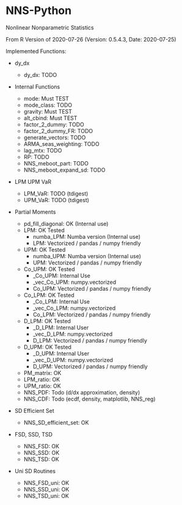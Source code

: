 # NNS-Python
Nonlinear Nonparametric Statistics

From R Version of 2020-07-26 (Version: 0.5.4.3, Date: 2020-07-25) 

Implemented Functions:

* dy_dx
    * dy_dx: TODO
    
* Internal Functions
    * mode: Must TEST
    * mode_class: TODO
    * gravity: Must TEST
    * alt_cbind: Must TEST
    * factor_2_dummy: TODO
    * factor_2_dummy_FR: TODO
    * generate_vectors: TODO
    * ARMA_seas_weighting: TODO
    * lag_mtx: TODO
    * RP: TODO
    * NNS_meboot_part: TODO
    * NNS_meboot_expand_sd: TODO

* LPM UPM VaR
    * LPM_VaR: TODO (tdigest)
    * UPM_VaR: TODO (tdigest)

* Partial Moments
    * pd_fill_diagonal: OK (Internal use)
    * LPM: OK Tested
        * numba_LPM: Numba version (Internal use)
        * LPM: Vectorized / pandas / numpy friendly
    * UPM: OK Tested
        * numba_UPM: Numba version (Internal use)
        * UPM: Vectorized / pandas / numpy friendly
    * Co_UPM: OK Tested
        * _Co_UPM: Internal Use
        * _vec_Co_UPM: numpy.vectorized
        * Co_UPM: Vectorized / pandas / numpy friendly
    * Co_LPM: OK Tested
        * _Co_LPM: Internal Use
        * _vec_Co_LPM: numpy.vectorized
        * Co_LPM: Vectorized / pandas / numpy friendly
    * D_LPM: OK Tested
        * _D_LPM: Internal User
        * _vec_D_LPM: numpy.vectorized
        * D_LPM: Vectorized / pandas / numpy friendly 
    * D_UPM: OK Tested
        * _D_UPM: Internal User
        * _vec_D_UPM: numpy.vectorized
        * D_UPM: Vectorized / pandas / numpy friendly 
    * PM_matrix: OK
    * LPM_ratio: OK
    * UPM_ratio: OK
    * NNS_PDF: Todo (d/dx approximation, density)
    * NNS_CDF: Todo (ecdf, density, matplotlib, NNS_reg)

* SD Efficient Set
    * NNS_SD_efficient_set: OK
    
* FSD, SSD, TSD
    * NNS_FSD: OK
    * NNS_SSD: OK
    * NNS_TSD: OK

* Uni SD Routines
    * NNS_FSD_uni: OK
    * NNS_SSD_uni: OK
    * NNS_TSD_uni: OK

